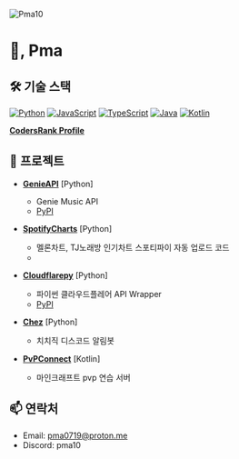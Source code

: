 <p align="left"> <img src="https://komarev.com/ghpvc/?username=Pma10&label=Profile%20views&color=0e75b6&style=flat" alt="Pma10" /> </p>

# 👋, Pma


## 🛠 기술 스택

[![Python](https://img.shields.io/badge/-Python-3776AB?style=for-the-badge&logo=python&logoColor=white)](https://www.python.org/)  [![JavaScript](https://img.shields.io/badge/-JavaScript-F7DF1E?style=for-the-badge&logo=javascript&logoColor=black)](https://developer.mozilla.org/ko/docs/Web/JavaScript)  [![TypeScript](https://img.shields.io/badge/-TypeScript-007ACC?style=for-the-badge&logo=typescript&logoColor=white)](https://www.typescriptlang.org/)  [![Java](https://img.shields.io/badge/-Java-007396?style=for-the-badge&logo=java&logoColor=white)](https://www.java.com/)  [![Kotlin](https://img.shields.io/badge/-Kotlin-0095D5?style=for-the-badge&logo=kotlin&logoColor=white)](https://kotlinlang.org/)

[**CodersRank Profile**](https://profile.codersrank.io/user/pma10)  

## 📂 프로젝트

- [**GenieAPI**](https://github.com/Pma10/GenieAPI)  [Python]
  - Genie Music API 
  - [PyPI](https://pypi.org/project/GenieAPI/)

- [**SpotifyCharts**](https://github.com/Pma10/SpotifyCharts)  [Python]
  - 멜론차트, TJ노래방 인기차트 스포티파이 자동 업로드 코드
  - 
- [**Cloudflarepy**](https://github.com/Pma10/Cloudflarepy)  [Python]
  - 파이썬 클라우드플레어 API Wrapper
  - [PyPI](https://pypi.org/project/Cloudflarepy/)

- [**Chez**](https://koreanbots.dev/bots/1206535811181318225)  [Python]
  - 치치직 디스코드 알림봇
- [**PvPConnect**](https://discord.pvpconnect.xyz) [Kotlin]
  - 마인크래프트 pvp 연습 서버

## 📫 연락처

- Email: [pma0719@proton.me](mailto:pma0719@proton.me)
- Discord: pma10

